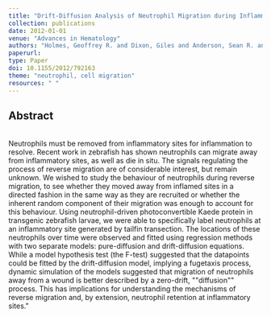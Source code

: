 ```yaml
---
title: "Drift-Diffusion Analysis of Neutrophil Migration during Inflammation Resolution in a Zebrafish Model"
collection: publications
date: 2012-01-01
venue: "Advances in Hematology"
authors: "Holmes, Geoffrey R. and Dixon, Giles and Anderson, Sean R. and Reyes-Aldasoro, Constantino Carlos and Elks, Philip M. and Billings, Stephen A. and Whyte, Moira K. B. and Kadirkamanathan, Visakan and Renshaw, Stephen A."
paperurl:
type: Paper
doi: 10.1155/2012/792163
theme: "neutrophil, cell migration"
resources: " "
---
```

<h2> Abstract </h2>   <br>  Neutrophils must be removed from inflammatory sites for inflammation to resolve. Recent work in zebrafish has shown neutrophils can migrate away from inflammatory sites, as well as die in situ. The signals regulating the process of reverse migration are of considerable interest, but remain unknown. We wished to study the behaviour of neutrophils during reverse migration, to see whether they moved away from inflamed sites in a directed fashion in the same way as they are recruited or whether the inherent random component of their migration was enough to account for this behaviour. Using neutrophil-driven photoconvertible Kaede protein in transgenic zebrafish larvae, we were able to specifically label neutrophils at an inflammatory site generated by tailfin transection. The locations of these neutrophils over time were observed and fitted using regression methods with two separate models: pure-diffusion and drift-diffusion equations. While a model hypothesis test (the F-test) suggested that the datapoints could be fitted by the drift-diffusion model, implying a fugetaxis process, dynamic simulation of the models suggested that migration of neutrophils away from a wound is better described by a zero-drift, ""diffusion"" process. This has implications for understanding the mechanisms of reverse migration and, by extension, neutrophil retention at inflammatory sites."
